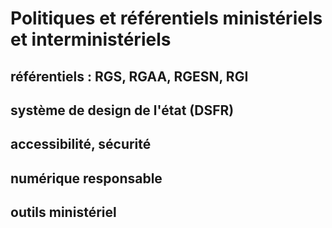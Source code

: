 # Politiques et référentiels ministériels et interministériels

## référentiels : RGS, RGAA, RGESN, RGI

## système de design de l'état (DSFR)

## accessibilité, sécurité

## numérique responsable

## outils ministériel
